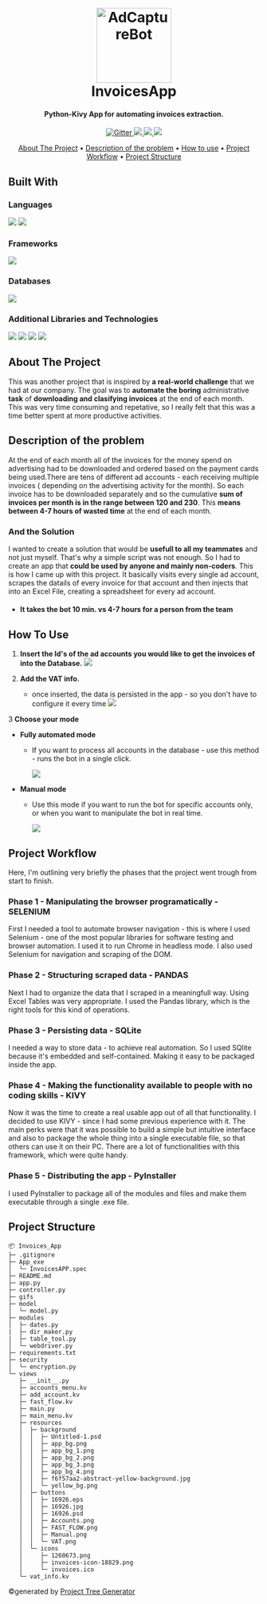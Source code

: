 <h1 align="center">
  <br>
  <img src="https://res.cloudinary.com/dawb3psft/image/upload/v1647978928/Portfolio/invoices.ico" alt="AdCaptureBot" width="150">
  <br>InvoicesApp
</h1>

<h4 align="center">Python-Kivy App for automating invoices extraction.</h4>

<p align="center">
  <a href="https://img.shields.io/badge/Made%20with-Python-blue">
    <img src="https://img.shields.io/badge/Made%20with-Python-blue"
         alt="Gitter">
  </a>
  <a href="https://img.shields.io/tokei/lines/github/Bogo56/AdCapture_bot">
      <img src="https://img.shields.io/tokei/lines/github/Bogo56/AdCapture_bot">
  </a>
  <a href="https://img.shields.io/github/languages/count/Bogo56/AdCapture_bot?color=f">
    <img src="https://img.shields.io/github/languages/count/Bogo56/AdCapture_bot?color=f">
  </a>
  <a href="https://badgen.net/github/commits/Bogo56/AdCapture_bot">
    <img src="https://badgen.net/github/commits/Bogo56/AdCapture_bot">
  </a>
</p>

<p align="center">
  <a href="#about-the-project">About The Project</a> •
  <a href="#description-of-the-problem">Description of the problem</a> •
  <a href="#how-to-use">How to use</a> •
  <a href="#project-workflow">Project Workflow</a> •
  <a href="#project-structure">Project Structure</a> 
</p>

## Built With
###  Languages
<p>
  <img src="https://img.shields.io/badge/Python-3776AB?style=for-the-badge&logo=python&logoColor=white">
  <img src="https://res.cloudinary.com/dawb3psft/image/upload/v1647933330/Portfolio/kv-lang.png">
<p>
  
### Frameworks
<p>
<img src="https://res.cloudinary.com/dawb3psft/image/upload/v1647933068/Portfolio/kivy.png">
</p>

### Databases
<p>
<img src="https://img.shields.io/badge/SQLite-07405E?style=for-the-badge&logo=sqlite&logoColor=white">
</p>

### Additional Libraries and Technologies
<p>
  <img src="https://img.shields.io/badge/Tables-Pandas-green?style=for-the-badge">
  <img src="https://img.shields.io/badge/Web Scrape-Selenium-blue?style=for-the-badge">
  <img src="https://img.shields.io/badge/Packaging-PyInstaller-blue?style=for-the-badge">
  <img src="https://img.shields.io/badge/Security-Fernet-blue?style=for-the-badge">
</p>

## About The Project
This was another project that is inspired by **a real-world challenge** that we had at our company. The goal was to **automate the boring** administrative **task** of **downloading and clasifying invoices** at the end of each month. This was very time consuming and repetative, so I really felt that this was a time better spent at more productive activities.

## Description of the problem
At the end of each month all of the invoices for the money spend on advertising had to be downloaded and ordered based on the payment cards being used.There are tens of different ad accounts - each receiving multiple invoices ( depending on the advertising activity for the month). So each invoice has to be downloaded separately and so the cumulative **sum of invoices per month is in the range between 120 and 230**. This **means between 4-7 hours of wasted time** at the end of each month.

### And the Solution
I wanted to create a solution that would be **usefull to all my teammates** and not just myself. That's why a simple script was not enough. So I had to create an app that **could be used by anyone and mainly non-coders**. This is how I came up with this project. It basically visits every single ad account, scrapes the datails of every invoice for that account and then injects that into an Excel File, creating a spreadsheet for every ad account.

* #### It takes the bot 10 min. vs 4-7 hours for a person from the team

## How To Use
1. **Insert the Id's of the ad accounts you would like to get the invoices of into the Database.**
       ![](gifs/add_account.gif)

2. **Add the VAT info.**
   - once inserted, the data is persisted in the app - so you don't have to configure it every time
     ![](gifs/vat_info.gif)

3 **Choose your mode**
  * **Fully automated mode**
    - If you want to process all accounts in the database - use this method - runs the bot in a single click.
    
      ![](gifs/fast_invoice.gif)
      
  * **Manual mode**
    - Use this mode if you want to run the bot for specific accounts only, or when you want to manipulate the bot in real time.   
    
      ![](gifs/manual_invoice.gif)
    
    



## Project Workflow
Here, I'm outlining very briefly the phases that the project went trough from start to finish.

### Phase 1 - Manipulating the browser programatically - SELENIUM
First I needed a tool to automate browser navigation - this is where I used Selenium - one of the most popular libraries for software testing and browser automation. I used it to run Chrome in headless mode. I also used Selenium for navigation and scraping of the DOM.
  
### Phase 2 - Structuring scraped data - PANDAS
Next I had to organize the data that I scraped in a meaningfull way. Using Excel Tables was very appropriate. I used the Pandas library, which is the right tools for this kind of operations.

### Phase 3 - Persisting data - SQLite
I needed a way to store data - to achieve real automation. So I used SQlite because it's embedded and self-contained. Making it easy to be packaged inside the app.

### Phase 4 - Making the functionality available to people with no coding skills - KIVY
Now it was the time to create a real usable app out of all that functionality. I decided to use KIVY - since I had some previous experience with it. The main perks were that it was possible to build a simple but intuitive interface and also to package the whole thing into a single executable file, so that others can use it on their PC. There are a lot of functionalities with this framework, which were quite handy.

### Phase 5 - Distributing the app - PyInstaller
I used PyInstaller to package all of the modules and files and make them executable through a single .exe file.

## Project Structure
```
📦 Invoices_App
├─ .gitignore
├─ App_exe
│  └─ InvoicesAPP.spec
├─ README.md
├─ app.py
├─ controller.py
├─ gifs   
├─ model
│  └─ model.py
├─ modules
│  ├─ dates.py
|  ├─ dir_maker.py
|  ├─ table_tool.py
│  └─ webdriver.py
├─ requirements.txt
├─ security
│  └─ encryption.py
└─ views
   ├─ __init__.py
   ├─ accounts_menu.kv
   ├─ add_account.kv
   ├─ fast_flow.kv
   ├─ main.py
   ├─ main_menu.kv
   ├─ resources
   │  ├─ background
   │  │  ├─ Untitled-1.psd
   │  │  ├─ app_bg.png
   │  │  ├─ app_bg_1.png
   │  │  ├─ app_bg_2.png
   │  │  ├─ app_bg_3.png
   │  │  ├─ app_bg_4.png
   │  │  ├─ f6f57aa2-abstract-yellow-background.jpg
   │  │  └─ yellow_bg.png
   │  ├─ buttons
   │  │  ├─ 16926.eps
   │  │  ├─ 16926.jpg
   │  │  ├─ 16926.psd
   │  │  ├─ Accounts.png
   │  │  ├─ FAST_FLOW.png
   │  │  ├─ Manual.png
   │  │  └─ VAT.png
   │  └─ icons
   │     ├─ 1260673.png
   │     ├─ invoices-icon-18829.png
   │     └─ invoices.ico
   └─ vat_info.kv
```
©generated by [Project Tree Generator](https://woochanleee.github.io/project-tree-generator)
